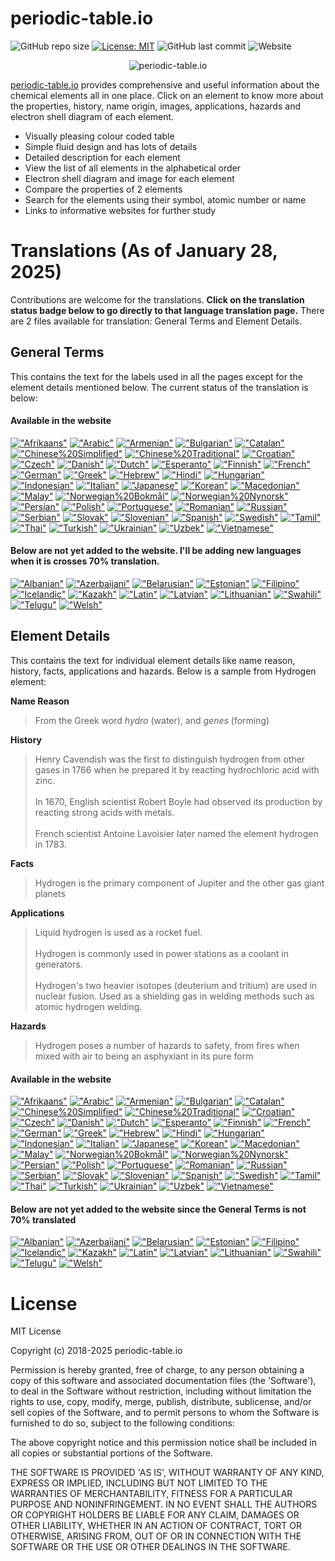 # periodic-table.io

![GitHub repo size](https://img.shields.io/github/repo-size/catchspider2002/periodic-table.io)
[![License: MIT](https://img.shields.io/badge/License-MIT-blue.svg)](https://opensource.org/licenses/MIT)
![GitHub last commit](https://img.shields.io/github/last-commit/catchspider2002/periodic-table.io)
![Website](https://img.shields.io/website?up_message=online&url=https%3A%2F%2Fperiodic-table.io%2F)

<div align='center'>
<img src='images2/icons/android-chrome-192x192.png' alt='periodic-table.io' />
</div>

[periodic-table.io](https://periodic-table.io) provides comprehensive and useful information about the chemical elements all in one place. Click on an element to know more about the properties, history, name origin, images, applications, hazards and electron shell diagram of each element.

- Visually pleasing colour coded table
- Simple fluid design and has lots of details
- Detailed description for each element
- View the list of all elements in the alphabetical order
- Electron shell diagram and image for each element
- Compare the properties of 2 elements
- Search for the elements using their symbol, atomic number or name
- Links to informative websites for further study

# Translations (As of January 28, 2025)

Contributions are welcome for the translations. **Click on the translation status badge below to go directly to that language translation page.** There are 2 files available for translation: General Terms and Element Details.

## General Terms
This contains the text for the labels used in all the pages except for the element details mentioned below. The current status of the translation is below:

#### Available in the website

[!["Afrikaans"](https://img.shields.io/badge/Afrikaans-89.5%25-green)](https://windows-uwp.oneskyapp.com/collaboration/translate/project/project/190138/language/60)
[!["Arabic"](https://img.shields.io/badge/Arabic-100%25-brightgreen)](https://windows-uwp.oneskyapp.com/collaboration/translate/project/project/190138/language/28)
[!["Armenian"](https://img.shields.io/badge/Armenian-93.8%25-green)](https://windows-uwp.oneskyapp.com/collaboration/translate/project/project/190138/language/62)
[!["Bulgarian"](https://img.shields.io/badge/Bulgarian-100%25-brightgreen)](https://windows-uwp.oneskyapp.com/collaboration/translate/project/project/190138/language/576)
[!["Catalan"](https://img.shields.io/badge/Catalan-100%25-brightgreen)](https://windows-uwp.oneskyapp.com/collaboration/translate/project/project/190138/language/23)
[!["Chinese%20Simplified"](https://img.shields.io/badge/Chinese%20Simplified-100%25-brightgreen)](https://windows-uwp.oneskyapp.com/collaboration/translate/project/project/190138/language/3)
[!["Chinese%20Traditional"](https://img.shields.io/badge/Chinese%20Traditional-100%25-brightgreen)](https://windows-uwp.oneskyapp.com/collaboration/translate/project/project/190138/language/2)
[!["Croatian"](https://img.shields.io/badge/Croatian-100%25-brightgreen)](https://windows-uwp.oneskyapp.com/collaboration/translate/project/project/190138/language/22)
[!["Czech"](https://img.shields.io/badge/Czech-100%25-brightgreen)](https://windows-uwp.oneskyapp.com/collaboration/translate/project/project/190138/language/13)
[!["Danish"](https://img.shields.io/badge/Danish-100%25-brightgreen)](https://windows-uwp.oneskyapp.com/collaboration/translate/project/project/190138/language/27)
[!["Dutch"](https://img.shields.io/badge/Dutch-100%25-brightgreen)](https://windows-uwp.oneskyapp.com/collaboration/translate/project/project/190138/language/12)
[!["Esperanto"](https://img.shields.io/badge/Esperanto-100%25-brightgreen)](https://windows-uwp.oneskyapp.com/collaboration/translate/project/project/190138/language/24)
[!["Finnish"](https://img.shields.io/badge/Finnish-100%25-brightgreen)](https://windows-uwp.oneskyapp.com/collaboration/translate/project/project/190138/language/18)
[!["French"](https://img.shields.io/badge/French-100%25-brightgreen)](https://windows-uwp.oneskyapp.com/collaboration/translate/project/project/190138/language/5)
[!["German"](https://img.shields.io/badge/German-100%25-brightgreen)](https://windows-uwp.oneskyapp.com/collaboration/translate/project/project/190138/language/6)
[!["Greek"](https://img.shields.io/badge/Greek-100%25-brightgreen)](https://windows-uwp.oneskyapp.com/collaboration/translate/project/project/190138/language/20)
[!["Hebrew"](https://img.shields.io/badge/Hebrew-100%25-brightgreen)](https://windows-uwp.oneskyapp.com/collaboration/translate/project/project/190138/language/42)
[!["Hindi"](https://img.shields.io/badge/Hindi-100%25-brightgreen)](https://windows-uwp.oneskyapp.com/collaboration/translate/project/project/190138/language/587)
[!["Hungarian"](https://img.shields.io/badge/Hungarian-100%25-brightgreen)](https://windows-uwp.oneskyapp.com/collaboration/translate/project/project/190138/language/21)
[!["Indonesian"](https://img.shields.io/badge/Indonesian-100%25-brightgreen)](https://windows-uwp.oneskyapp.com/collaboration/translate/project/project/190138/language/54)
[!["Italian"](https://img.shields.io/badge/Italian-100%25-brightgreen)](https://windows-uwp.oneskyapp.com/collaboration/translate/project/project/190138/language/10)
[!["Japanese"](https://img.shields.io/badge/Japanese-100%25-brightgreen)](https://windows-uwp.oneskyapp.com/collaboration/translate/project/project/190138/language/4)
[!["Korean"](https://img.shields.io/badge/Korean-100%25-brightgreen)](https://windows-uwp.oneskyapp.com/collaboration/translate/project/project/190138/language/9)
[!["Macedonian"](https://img.shields.io/badge/Macedonian-99.5%25-green)](https://windows-uwp.oneskyapp.com/collaboration/translate/project/project/190138/language/644)
[!["Malay"](https://img.shields.io/badge/Malay-100%25-brightgreen)](https://windows-uwp.oneskyapp.com/collaboration/translate/project/project/190138/language/55)
[!["Norwegian%20Bokmål"](https://img.shields.io/badge/Norwegian%20Bokmål-100%25-brightgreen)](https://windows-uwp.oneskyapp.com/collaboration/translate/project/project/190138/language/77)
[!["Norwegian%20Nynorsk"](https://img.shields.io/badge/Norwegian%20Nynorsk-75.8%25-yellow)](https://windows-uwp.oneskyapp.com/collaboration/translate/project/project/190138/language/15)
[!["Persian"](https://img.shields.io/badge/Persian-100%25-brightgreen)](https://windows-uwp.oneskyapp.com/collaboration/translate/project/project/190138/language/29)
[!["Polish"](https://img.shields.io/badge/Polish-100%25-brightgreen)](https://windows-uwp.oneskyapp.com/collaboration/translate/project/project/190138/language/16)
[!["Portuguese"](https://img.shields.io/badge/Portuguese-100%25-brightgreen)](https://windows-uwp.oneskyapp.com/collaboration/translate/project/project/190138/language/563)
[!["Romanian"](https://img.shields.io/badge/Romanian-100%25-brightgreen)](https://windows-uwp.oneskyapp.com/collaboration/translate/project/project/190138/language/19)
[!["Russian"](https://img.shields.io/badge/Russian-100%25-brightgreen)](https://windows-uwp.oneskyapp.com/collaboration/translate/project/project/190138/language/11)
[!["Serbian"](https://img.shields.io/badge/Serbian-100%25-brightgreen)](https://windows-uwp.oneskyapp.com/collaboration/translate/project/project/190138/language/462)
[!["Slovak"](https://img.shields.io/badge/Slovak-100%25-brightgreen)](https://windows-uwp.oneskyapp.com/collaboration/translate/project/project/190138/language/34)
[!["Slovenian"](https://img.shields.io/badge/Slovenian-97.8%25-green)](https://windows-uwp.oneskyapp.com/collaboration/translate/project/project/190138/language/659)
[!["Spanish"](https://img.shields.io/badge/Spanish-100%25-brightgreen)](https://windows-uwp.oneskyapp.com/collaboration/translate/project/project/190138/language/79)
[!["Swedish"](https://img.shields.io/badge/Swedish-100%25-brightgreen)](https://windows-uwp.oneskyapp.com/collaboration/translate/project/project/190138/language/17)
[!["Tamil"](https://img.shields.io/badge/Tamil-93.3%25-green)](https://windows-uwp.oneskyapp.com/collaboration/translate/project/project/190138/language/505)
[!["Thai"](https://img.shields.io/badge/Thai-100%25-brightgreen)](https://windows-uwp.oneskyapp.com/collaboration/translate/project/project/190138/language/56)
[!["Turkish"](https://img.shields.io/badge/Turkish-100%25-brightgreen)](https://windows-uwp.oneskyapp.com/collaboration/translate/project/project/190138/language/14)
[!["Ukrainian"](https://img.shields.io/badge/Ukrainian-100%25-brightgreen)](https://windows-uwp.oneskyapp.com/collaboration/translate/project/project/190138/language/36)
[!["Uzbek"](https://img.shields.io/badge/Uzbek-77.8%25-yellow)](https://windows-uwp.oneskyapp.com/collaboration/translate/project/project/190138/language/213)
[!["Vietnamese"](https://img.shields.io/badge/Vietnamese-100%25-brightgreen)](https://windows-uwp.oneskyapp.com/collaboration/translate/project/project/190138/language/50)

#### Below are not yet added to the website. I'll be adding new languages when it is crosses 70% translation.

[!["Albanian"](https://img.shields.io/badge/Albanian-59.3%25-orange)](https://windows-uwp.oneskyapp.com/collaboration/translate/project/project/190138/language/63)
[!["Azerbaijani"](https://img.shields.io/badge/Azerbaijani-51%25-orange)](https://windows-uwp.oneskyapp.com/collaboration/translate/project/project/190138/language/249)
[!["Belarusian"](https://img.shields.io/badge/Belarusian-60.5%25-orange)](https://windows-uwp.oneskyapp.com/collaboration/translate/project/project/190138/language/66)
[!["Estonian"](https://img.shields.io/badge/Estonian-55%25-orange)](https://windows-uwp.oneskyapp.com/collaboration/translate/project/project/190138/language/624)
[!["Filipino"](https://img.shields.io/badge/Filipino-69.4%25-yellow)](https://windows-uwp.oneskyapp.com/collaboration/translate/project/project/190138/language/31)
[!["Icelandic"](https://img.shields.io/badge/Icelandic-40.2%25-red)](https://windows-uwp.oneskyapp.com/collaboration/translate/project/project/190138/language/43)
[!["Kazakh"](https://img.shields.io/badge/Kazakh-61.2%25-orange)](https://windows-uwp.oneskyapp.com/collaboration/translate/project/project/190138/language/159)
[!["Latin"](https://img.shields.io/badge/Latin-28.7%25-red)](https://windows-uwp.oneskyapp.com/collaboration/translate/project/project/190138/language/73)
[!["Latvian"](https://img.shields.io/badge/Latvian-58.1%25-orange)](https://windows-uwp.oneskyapp.com/collaboration/translate/project/project/190138/language/38)
[!["Lithuanian"](https://img.shields.io/badge/Lithuanian-58.6%25-orange)](https://windows-uwp.oneskyapp.com/collaboration/translate/project/project/190138/language/641)
[!["Swahili"](https://img.shields.io/badge/Swahili-32.8%25-red)](https://windows-uwp.oneskyapp.com/collaboration/translate/project/project/190138/language/494)
[!["Telugu"](https://img.shields.io/badge/Telugu-28.7%25-red)](https://windows-uwp.oneskyapp.com/collaboration/translate/project/project/190138/language/662)
[!["Welsh"](https://img.shields.io/badge/Welsh-28.7%25-red)](https://windows-uwp.oneskyapp.com/collaboration/translate/project/project/190138/language/70)

## Element Details
This contains the text for individual element details like name reason, history, facts, applications and hazards. Below is a sample from Hydrogen element:

**Name Reason**
> From the Greek word *hydro* (water), and *genes* (forming)

**History**
> Henry Cavendish was the first to distinguish hydrogen from other gases in 1766 when he prepared it by reacting hydrochloric acid with zinc.<br><br>In 1670, English scientist Robert Boyle had observed its production by reacting strong acids with metals.<br><br>French scientist Antoine Lavoisier later named the element hydrogen in 1783.

**Facts**
> Hydrogen is the primary component of Jupiter and the other gas giant planets

**Applications**
> Liquid hydrogen is used as a rocket fuel.<br><br>Hydrogen is commonly used in power stations as a coolant in generators.<br><br>Hydrogen's two heavier isotopes (deuterium and tritium) are used in nuclear fusion. Used as a shielding gas in welding methods such as atomic hydrogen welding.

**Hazards**
> Hydrogen poses a number of hazards to safety, from fires when mixed with air to being an asphyxiant in its pure form

#### Available in the website

[!["Afrikaans"](https://img.shields.io/badge/Afrikaans-0%25-red)](https://windows-uwp.oneskyapp.com/collaboration/translate/project/project/197066/language/60)
[!["Arabic"](https://img.shields.io/badge/Arabic-3.1%25-red)](https://windows-uwp.oneskyapp.com/collaboration/translate/project/project/197066/language/28)
[!["Armenian"](https://img.shields.io/badge/Armenian-0%25-red)](https://windows-uwp.oneskyapp.com/collaboration/translate/project/project/197066/language/62)
[!["Bulgarian"](https://img.shields.io/badge/Bulgarian-1.7%25-red)](https://windows-uwp.oneskyapp.com/collaboration/translate/project/project/197066/language/576)
[!["Catalan"](https://img.shields.io/badge/Catalan-0%25-red)](https://windows-uwp.oneskyapp.com/collaboration/translate/project/project/197066/language/23)
[!["Chinese%20Simplified"](https://img.shields.io/badge/Chinese%20Simplified-100%25-brightgreen)](https://windows-uwp.oneskyapp.com/collaboration/translate/project/project/197066/language/3)
[!["Chinese%20Traditional"](https://img.shields.io/badge/Chinese%20Traditional-14.2%25-red)](https://windows-uwp.oneskyapp.com/collaboration/translate/project/project/197066/language/2)
[!["Croatian"](https://img.shields.io/badge/Croatian-30.2%25-red)](https://windows-uwp.oneskyapp.com/collaboration/translate/project/project/197066/language/22)
[!["Czech"](https://img.shields.io/badge/Czech-17.5%25-red)](https://windows-uwp.oneskyapp.com/collaboration/translate/project/project/197066/language/13)
[!["Danish"](https://img.shields.io/badge/Danish-0%25-red)](https://windows-uwp.oneskyapp.com/collaboration/translate/project/project/197066/language/27)
[!["Dutch"](https://img.shields.io/badge/Dutch-100%25-brightgreen)](https://windows-uwp.oneskyapp.com/collaboration/translate/project/project/197066/language/12)
[!["Esperanto"](https://img.shields.io/badge/Esperanto-4.2%25-red)](https://windows-uwp.oneskyapp.com/collaboration/translate/project/project/197066/language/24)
[!["Finnish"](https://img.shields.io/badge/Finnish-0%25-red)](https://windows-uwp.oneskyapp.com/collaboration/translate/project/project/197066/language/18)
[!["French"](https://img.shields.io/badge/French-100%25-brightgreen)](https://windows-uwp.oneskyapp.com/collaboration/translate/project/project/197066/language/5)
[!["German"](https://img.shields.io/badge/German-100%25-brightgreen)](https://windows-uwp.oneskyapp.com/collaboration/translate/project/project/197066/language/6)
[!["Greek"](https://img.shields.io/badge/Greek-6.3%25-red)](https://windows-uwp.oneskyapp.com/collaboration/translate/project/project/197066/language/20)
[!["Hebrew"](https://img.shields.io/badge/Hebrew-3.2%25-red)](https://windows-uwp.oneskyapp.com/collaboration/translate/project/project/197066/language/42)
[!["Hindi"](https://img.shields.io/badge/Hindi-4.4%25-red)](https://windows-uwp.oneskyapp.com/collaboration/translate/project/project/197066/language/587)
[!["Hungarian"](https://img.shields.io/badge/Hungarian-100%25-brightgreen)](https://windows-uwp.oneskyapp.com/collaboration/translate/project/project/197066/language/21)
[!["Indonesian"](https://img.shields.io/badge/Indonesian-5.3%25-red)](https://windows-uwp.oneskyapp.com/collaboration/translate/project/project/197066/language/54)
[!["Italian"](https://img.shields.io/badge/Italian-100%25-brightgreen)](https://windows-uwp.oneskyapp.com/collaboration/translate/project/project/197066/language/10)
[!["Japanese"](https://img.shields.io/badge/Japanese-21.9%25-red)](https://windows-uwp.oneskyapp.com/collaboration/translate/project/project/197066/language/4)
[!["Korean"](https://img.shields.io/badge/Korean-100%25-brightgreen)](https://windows-uwp.oneskyapp.com/collaboration/translate/project/project/197066/language/9)
[!["Macedonian"](https://img.shields.io/badge/Macedonian-0%25-red)](https://windows-uwp.oneskyapp.com/collaboration/translate/project/project/197066/language/644)
[!["Malay"](https://img.shields.io/badge/Malay-1.7%25-red)](https://windows-uwp.oneskyapp.com/collaboration/translate/project/project/197066/language/55)
[!["Norwegian%20Bokmål"](https://img.shields.io/badge/Norwegian%20Bokmål-0%25-red)](https://windows-uwp.oneskyapp.com/collaboration/translate/project/project/197066/language/77)
[!["Norwegian%20Nynorsk"](https://img.shields.io/badge/Norwegian%20Nynorsk-0%25-red)](https://windows-uwp.oneskyapp.com/collaboration/translate/project/project/197066/language/15)
[!["Persian"](https://img.shields.io/badge/Persian-5.8%25-red)](https://windows-uwp.oneskyapp.com/collaboration/translate/project/project/197066/language/29)
[!["Polish"](https://img.shields.io/badge/Polish-3.9%25-red)](https://windows-uwp.oneskyapp.com/collaboration/translate/project/project/197066/language/16)
[!["Portuguese"](https://img.shields.io/badge/Portuguese-91.2%25-green)](https://windows-uwp.oneskyapp.com/collaboration/translate/project/project/197066/language/563)
[!["Romanian"](https://img.shields.io/badge/Romanian-64.1%25-orange)](https://windows-uwp.oneskyapp.com/collaboration/translate/project/project/197066/language/19)
[!["Russian"](https://img.shields.io/badge/Russian-100%25-brightgreen)](https://windows-uwp.oneskyapp.com/collaboration/translate/project/project/197066/language/11)
[!["Serbian"](https://img.shields.io/badge/Serbian-0%25-red)](https://windows-uwp.oneskyapp.com/collaboration/translate/project/project/197066/language/462)
[!["Slovak"](https://img.shields.io/badge/Slovak-4.2%25-red)](https://windows-uwp.oneskyapp.com/collaboration/translate/project/project/197066/language/34)
[!["Slovenian"](https://img.shields.io/badge/Slovenian-0%25-red)](https://windows-uwp.oneskyapp.com/collaboration/translate/project/project/197066/language/659)
[!["Spanish"](https://img.shields.io/badge/Spanish-100%25-brightgreen)](https://windows-uwp.oneskyapp.com/collaboration/translate/project/project/197066/language/79)
[!["Swedish"](https://img.shields.io/badge/Swedish-0.5%25-red)](https://windows-uwp.oneskyapp.com/collaboration/translate/project/project/197066/language/17)
[!["Tamil"](https://img.shields.io/badge/Tamil-0%25-red)](https://windows-uwp.oneskyapp.com/collaboration/translate/project/project/197066/language/505)
[!["Thai"](https://img.shields.io/badge/Thai-100%25-brightgreen)](https://windows-uwp.oneskyapp.com/collaboration/translate/project/project/197066/language/56)
[!["Turkish"](https://img.shields.io/badge/Turkish-0.7%25-red)](https://windows-uwp.oneskyapp.com/collaboration/translate/project/project/197066/language/14)
[!["Ukrainian"](https://img.shields.io/badge/Ukrainian-100%25-brightgreen)](https://windows-uwp.oneskyapp.com/collaboration/translate/project/project/197066/language/36)
[!["Uzbek"](https://img.shields.io/badge/Uzbek-0%25-red)](https://windows-uwp.oneskyapp.com/collaboration/translate/project/project/197066/language/213)
[!["Vietnamese"](https://img.shields.io/badge/Vietnamese-100%25-brightgreen)](https://windows-uwp.oneskyapp.com/collaboration/translate/project/project/197066/language/50)

#### Below are not yet added to the website since the General Terms is not 70% translated

[!["Albanian"](https://img.shields.io/badge/Albanian-0%25-red)](https://windows-uwp.oneskyapp.com/collaboration/translate/project/project/197066/language/63)
[!["Azerbaijani"](https://img.shields.io/badge/Azerbaijani-0%25-red)](https://windows-uwp.oneskyapp.com/collaboration/translate/project/project/197066/language/249)
[!["Belarusian"](https://img.shields.io/badge/Belarusian-0%25-red)](https://windows-uwp.oneskyapp.com/collaboration/translate/project/project/197066/language/66)
[!["Estonian"](https://img.shields.io/badge/Estonian-0.5%25-red)](https://windows-uwp.oneskyapp.com/collaboration/translate/project/project/197066/language/624)
[!["Filipino"](https://img.shields.io/badge/Filipino-0%25-red)](https://windows-uwp.oneskyapp.com/collaboration/translate/project/project/197066/language/31)
[!["Icelandic"](https://img.shields.io/badge/Icelandic-0%25-red)](https://windows-uwp.oneskyapp.com/collaboration/translate/project/project/197066/language/43)
[!["Kazakh"](https://img.shields.io/badge/Kazakh-0%25-red)](https://windows-uwp.oneskyapp.com/collaboration/translate/project/project/197066/language/159)
[!["Latin"](https://img.shields.io/badge/Latin-0%25-red)](https://windows-uwp.oneskyapp.com/collaboration/translate/project/project/197066/language/73)
[!["Latvian"](https://img.shields.io/badge/Latvian-0%25-red)](https://windows-uwp.oneskyapp.com/collaboration/translate/project/project/197066/language/38)
[!["Lithuanian"](https://img.shields.io/badge/Lithuanian-0%25-red)](https://windows-uwp.oneskyapp.com/collaboration/translate/project/project/197066/language/641)
[!["Swahili"](https://img.shields.io/badge/Swahili-0%25-red)](https://windows-uwp.oneskyapp.com/collaboration/translate/project/project/197066/language/494)
[!["Telugu"](https://img.shields.io/badge/Telugu-0%25-red)](https://windows-uwp.oneskyapp.com/collaboration/translate/project/project/197066/language/662)
[!["Welsh"](https://img.shields.io/badge/Welsh-0%25-red)](https://windows-uwp.oneskyapp.com/collaboration/translate/project/project/197066/language/70)


# License

MIT License

Copyright (c) 2018-2025 periodic-table.io

Permission is hereby granted, free of charge, to any person obtaining a copy of this software and associated documentation files (the 'Software'), to deal in the Software without restriction, including without limitation the rights to use, copy, modify, merge, publish, distribute, sublicense, and/or sell copies of the Software, and to permit persons to whom the Software is furnished to do so, subject to the following conditions:

The above copyright notice and this permission notice shall be included in all copies or substantial portions of the Software.

THE SOFTWARE IS PROVIDED 'AS IS', WITHOUT WARRANTY OF ANY KIND, EXPRESS OR IMPLIED, INCLUDING BUT NOT LIMITED TO THE WARRANTIES OF MERCHANTABILITY, FITNESS FOR A PARTICULAR PURPOSE AND NONINFRINGEMENT. IN NO EVENT SHALL THE AUTHORS OR COPYRIGHT HOLDERS BE LIABLE FOR ANY CLAIM, DAMAGES OR OTHER LIABILITY, WHETHER IN AN ACTION OF CONTRACT, TORT OR OTHERWISE, ARISING FROM, OUT OF OR IN CONNECTION WITH THE SOFTWARE OR THE USE OR OTHER DEALINGS IN THE SOFTWARE.
